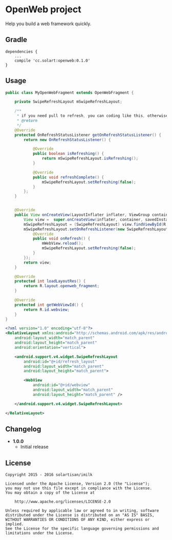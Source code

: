 OpenWeb project
===============

Help you build a web framework quickly.

Gradle
------
```
dependencies {
    ...
    compile 'cc.solart:openweb:0.1.0'
}
```

Usage
-----
```java
public class MyOpenWebFragment extends OpenWebFragment {

    private SwipeRefreshLayout mSwipeRefreshLayout;

    /**
     * if you need pull to refresh, you can coding like this, otherwise return null.
     * @return
     */
    @Override
    protected OnRefreshStatusListener getOnRefreshStatusListener() {
        return new OnRefreshStatusListener() {

            @Override
            public boolean isRefreshing() {
                return mSwipeRefreshLayout.isRefreshing();
            }

            @Override
            public void refreshComplete() {
                mSwipeRefreshLayout.setRefreshing(false);
            }
        };
    }


    @Override
    public View onCreateView(LayoutInflater inflater, ViewGroup container, Bundle savedInstanceState) {
        View view =  super.onCreateView(inflater, container, savedInstanceState);
        mSwipeRefreshLayout = (SwipeRefreshLayout) view.findViewById(R.id.refresh_layout);
        mSwipeRefreshLayout.setOnRefreshListener(new SwipeRefreshLayout.OnRefreshListener() {
            @Override
            public void onRefresh() {
                mWebView.reload();
                mSwipeRefreshLayout.setRefreshing(false);
            }
        });
        return view;
    }

    @Override
    protected int loadLayoutRes() {
        return R.layout.openweb_fragment;
    }

    @Override
    protected int getWebViewId() {
        return R.id.webview;
    }
}
```

```xml
<?xml version="1.0" encoding="utf-8"?>
<RelativeLayout xmlns:android="http://schemas.android.com/apk/res/android"
    android:layout_width="match_parent"
    android:layout_height="match_parent"
    android:orientation="vertical">

    <android.support.v4.widget.SwipeRefreshLayout
        android:id="@+id/refresh_layout"
        android:layout_width="match_parent"
        android:layout_height="match_parent">

        <WebView
            android:id="@+id/webview"
            android:layout_width="match_parent"
            android:layout_height="match_parent" />

    </android.support.v4.widget.SwipeRefreshLayout>

</RelativeLayout>
```

Changelog
---------
* **1.0.0**
    * Initial release

License
-------

    Copyright 2015 - 2016 solartisan/imilk

    Licensed under the Apache License, Version 2.0 (the "License");
    you may not use this file except in compliance with the License.
    You may obtain a copy of the License at

        http://www.apache.org/licenses/LICENSE-2.0

    Unless required by applicable law or agreed to in writing, software
    distributed under the License is distributed on an "AS IS" BASIS,
    WITHOUT WARRANTIES OR CONDITIONS OF ANY KIND, either express or implied.
    See the License for the specific language governing permissions and
    limitations under the License.
